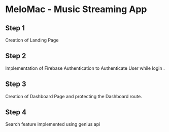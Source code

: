 # MeloMac - Music Streaming App 

## Step 1

Creation of Landing Page 

## Step 2 

Implementation of Firebase Authentication to Authenticate User while login .

## Step 3 

Creation of Dashboard Page and protecting the Dashboard route.

## Step 4 

Search feature implemented using genius api 